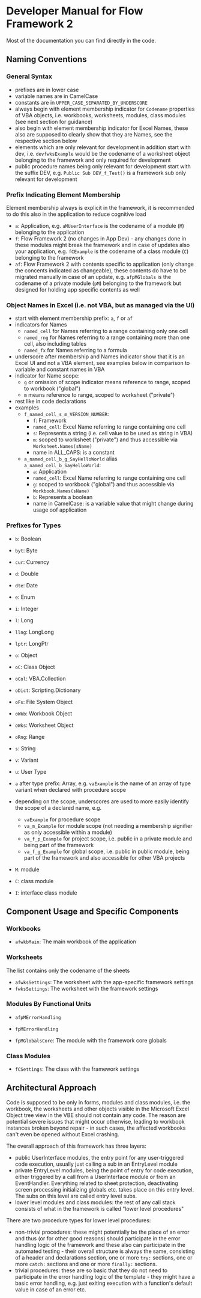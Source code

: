 # Developer Manual for Flow Framework 2
Most of the documentation you can find directly in the code.

## Naming Conventions
### General Syntax
* prefixes are in lower case
* variable names are in CamelCase
* constants are in `UPPER_CASE_SEPARATED_BY_UNDERSCORE`
* always begin with element membership indicator for `Codename` properties of VBA objects, i.e. workbooks, worksheets, modules, class modules (see next section for guidance)
* also begin with element membership indicator for Excel Names, these also are supposed to clearly show that they are Names, see the respective section below
* elements which are only relevant for development in addition start with dev, i.e. `devfwksExample` would be the codename of a worksheet object belonging to the framework and only required for development
* public procedure names being only relevant for development start with the suffix DEV, e.g. `Public Sub DEV_f_Test()` is a framework sub only relevant for development

### Prefix Indicating Element Membership
Element membership always is explicit in the framework, it is recommended to do this also in the application to reduce cognitive load
* `a`: Application, e.g. `aMUserInterface` is the codename of a module (`M`) belonging to the application
* `f`: Flow Framework 2 (no changes in App Dev) - any changes done in these modules might break the framework and in case of updates also your application, e.g. `fCExample` is the codename of a class module (`C`) belonging to the framework
* `af`: Flow Framework 2 with contents specific to application (only change the concents indicated as changeable), these contents do have to be migrated manually in case of an update, e.g. `afpMGlobals` is the codename of a private module (`pM`) belonging to the framework but designed for holding app specific contents as well

### Object Names in Excel (i.e. not VBA, but as managed via the UI)
* start with element membership prefix: `a`, `f` or `af`
* indicators for Names
	* `named_cell` for Names referring to a range containing only one cell
	* `named_rng` for Names referring to a range containing more than one cell, also including tables
	* `named_fx` for Names referring to a formula
* underscore after membership and Names indicator show that it is an Excel UI and not a VBA element, see examples below in comparison to variable and constant names in VBA
* indicator for Name scope:
	* `g` or omission of scope indicator means reference to range, scoped to workbook ("global")
	* `m` means reference to range, scoped to worksheet ("private")
* rest like in code declarations
* examples
	* `f_named_cell_s_m_VERSION_NUMBER`:
		* `f`: Framework
		* `named_cell`: Excel Name referring to range containing one cell
		* `s`: Represents a string (i.e. cell value to be used as string in VBA)
		* `m`: scoped to worksheet ("private") and thus accessible via `Worksheet.Names(sName)`
		* name in ALL_CAPS: is a constant
	* `a_named_cell_b_g_SayHelloWorld` alias `a_named_cell_b_SayHelloWorld`:
		* `a`: Application
		* `named_cell`: Excel Name referring to range containing one cell
		* `g`: scoped to workbook ("global") and thus accessible via `Workbook.Names(sName)`
		* `b`: Represents a boolean
		* name in CamelCase: is a variable value that might change during usage oof application

### Prefixes for Types
* `b`: Boolean
* `byt`: Byte
* `cur`: Currency
* `d`: Double
* `dte`: Date
* `e`: Enum
* `i`: Integer
* `l`: Long
* `llng`: LongLong
* `lptr`: LongPtr
* `o`: Object
* `oC`: Class Object
* `oCol`: VBA.Collection
* `oDict`: Scripting.Dictionary
* `oFs`: File System Object
* `oWkb`: Workbook Object
* `oWks`: Worksheet Object 
* `oRng`: Range
* `s`: String
* `v`: Variant
* `u`: User Type

* `a` after type prefix: Array, e.g. `vaExample` is the name of an array of type variant when declared with procedure scope

* depending on the scope, underscores are used to more easily identify the scope of a declared name, e.g.
	* `vaExample` for procedure scope
	* `va_m_Example` for module scope (not needing a membership signifier as only accessible within a module)
	* `va_f_p_Example` for project scope, i.e. public in a private module and being part of the framework
	* `va_f_g_Example` for global scope, i.e. public in public module, being part of the framework and also accessible for other VBA projects

* `M`: module
* `C`: class module
* `I`: interface class module

## Component Usage and Specific Components
### Workbooks
* `afwkbMain`: The main workbook of the application

### Worksheets
The list contains only the codename of the sheets 
* `afwksSettings`: The worksheet with the app-specific framework settings
* `fwksSettings`: The worksheet with the framework settings

### Modules By Functional Units
* `afpMErrorHandling`
* `fpMErrorHandling`

* `fpMGlobalsCore`: The module with the framework core globals

### Class Modules
* `fCSettings`: The class with the framework settings

## Architectural Approach
Code is supposed to be only in forms, modules and class modules, i.e. the workbook, the worksheets and other objects visible in the Microsoft Excel Object tree view in the VBE should not contain any code. The reason are potential severe issues that might occur otherwise, leading to workbook instances broken beyond repair - in such cases, the affected workbooks can't even be opened without Excel crashing.

The overall approach of this framework has three layers:
* public UserInterface modules, the entry point for any user-triggered code execution, usually just calling a sub in an EntryLevel module
* private EntryLevel modules, being the point of entry for code execution, either triggered by a call from a UserInterface module or from an EventHandler. Everything related to sheet protection, deactivating screen processing initializing globals etc. takes place on this entry level. The subs on this level are called entry level subs.
* lower level modules and class modules: the rest of any call stack consists of what in the framework is called "lower level procedures"

There are two procedure types for lower level procedures:
* non-trivial procedures: these might potentially be the place of an error and thus (or for other good reasons) should participate in the error handling logic of the framework and these also can participate in the automated testing - their overall structure is always the same, consisting of a header and declarations section, one or more `try:` sections, one or more `catch:` sections and one or more `finally:` sections.
* trivial procedures: these are so basic that they do not need to participate in the error handling logic of the template - they might have a basic error handling, e.g. just exiting execution with a function's default value in case of an error etc. 
